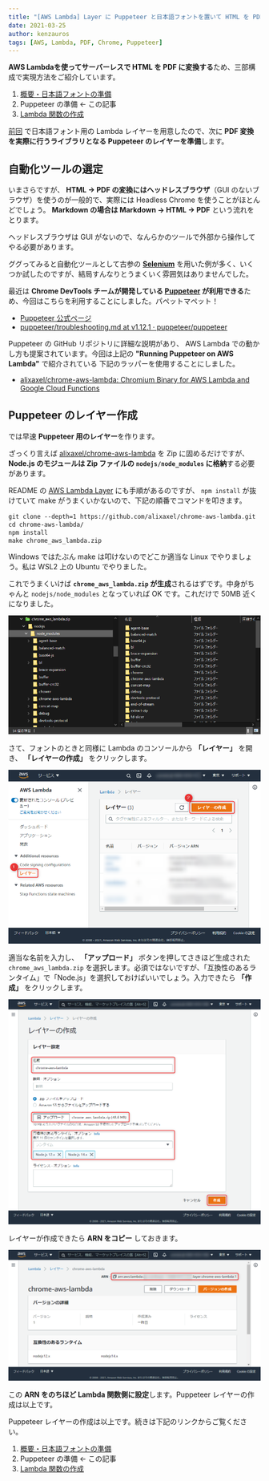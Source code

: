 ```yaml
---
title: "[AWS Lambda] Layer に Puppeteer と日本語フォントを置いて HTML を PDF に変換する - (2) Puppeteer の準備"
date: 2021-03-25
author: kenzauros
tags: [AWS, Lambda, PDF, Chrome, Puppeteer]
---
```


**AWS Lambdaを使ってサーバーレスで HTML を PDF に変換する**ため、三部構成で実現方法をご紹介しています。

1. [概要・日本語フォントの準備](/html-to-pdf-with-puppeteer-and-japanese-fonts-in-aws-lambda-using-layers-1)
2. Puppeteer の準備 ← この記事
3. [Lambda 関数の作成](/html-to-pdf-with-puppeteer-and-japanese-fonts-in-aws-lambda-using-layers-3)

[前回](/html-to-pdf-with-puppeteer-and-japanese-fonts-in-aws-lambda-using-layers-1) で日本語フォント用の Lambda レイヤーを用意したので、次に **PDF 変換を実際に行うライブラリとなる Puppeteer のレイヤーを準備**します。

## 自動化ツールの選定

いまさらですが、 **HTML → PDF の変換にはヘッドレスブラウザ**（GUI のないブラウザ）を使うのが一般的で、実際には Headless Chrome を使うことがほとんどでしょう。 **Markdown の場合は Markdown → HTML → PDF** という流れをとります。

ヘッドレスブラウザは GUI がないので、なんらかのツールで外部から操作してやる必要があります。

ググってみると自動化ツールとして古参の **[Selenium](https://github.com/SeleniumHQ/)** を用いた例が多く、いくつか試したのですが、結局すんなりとうまくいく雰囲気はありませんでした。

最近は **Chrome DevTools チームが開発している [Puppeteer](https://pptr.dev/) が利用できる**ため、今回はこちらを利用することにしました。パペットマペット！

- [Puppeteer 公式ページ](https://pptr.dev/)
- [puppeteer/troubleshooting.md at v1.12.1 · puppeteer/puppeteer](https://github.com/puppeteer/puppeteer/blob/v1.12.1/docs/troubleshooting.md#running-puppeteer-on-aws-lambda)

Puppeteer の GitHub リポジトリに詳細な説明があり、 AWS Lambda での動かし方も提案されています。今回は上記の **"Running Puppeteer on AWS Lambda"** で紹介されている 下記のラッパーを使用することにしました。

- [alixaxel/chrome-aws-lambda: Chromium Binary for AWS Lambda and Google Cloud Functions](https://github.com/alixaxel/chrome-aws-lambda)

## Puppeteer のレイヤー作成

では早速 **Puppeteer 用のレイヤー**を作ります。

ざっくり言えば [alixaxel/chrome-aws-lambda](https://github.com/alixaxel/chrome-aws-lambda) を Zip に固めるだけですが、 **Node.js のモジュールは Zip ファイルの `nodejs/node_modules` に格納**する必要があります。

README の [AWS Lambda Layer](https://github.com/alixaxel/chrome-aws-lambda#aws-lambda-layer) にも手順があるのですが、 `npm install` が抜けていて make がうまくいかないので、下記の順番でコマンドを叩きます。

```
git clone --depth=1 https://github.com/alixaxel/chrome-aws-lambda.git
cd chrome-aws-lambda/
npm install
make chrome_aws_lambda.zip
```

Windows ではたぶん make は叩けないのでどこか適当な Linux でやりましょう。私は WSL2 上の Ubuntu でやりました。

これでうまくいけば **`chrome_aws_lambda.zip` が生成**されるはずです。中身がちゃんと `nodejs/node_modules` となっていれば OK です。これだけで 50MB 近くになりました。

![](images/html-to-pdf-with-puppeteer-and-japanese-fonts-in-aws-lambda-using-layers-2-1.png)

さて、フォントのときと同様に Lambda のコンソールから **「レイヤー」** を開き、 **「レイヤーの作成」** をクリックします。

![](images/html-to-pdf-with-puppeteer-and-japanese-fonts-in-aws-lambda-using-layers-2-2.png)

適当な名前を入力し、 **「アップロード」** ボタンを押してさきほど生成された `chrome_aws_lambda.zip` を選択します。必須ではないですが、「互換性のあるランタイム」で「Node.js」を選択しておけばいいでしょう。入力できたら **「作成」** をクリックします。

![](images/html-to-pdf-with-puppeteer-and-japanese-fonts-in-aws-lambda-using-layers-2-3.png)

レイヤーが作成できたら **ARN をコピー** しておきます。

![](images/html-to-pdf-with-puppeteer-and-japanese-fonts-in-aws-lambda-using-layers-2-4.png)

この **ARN をのちほど Lambda 関数側に設定**します。Puppeteer レイヤーの作成は以上です。

Puppeteer レイヤーの作成は以上です。続きは下記のリンクからご覧ください。

1. [概要・日本語フォントの準備](/html-to-pdf-with-puppeteer-and-japanese-fonts-in-aws-lambda-using-layers-1)
2. Puppeteer の準備 ← この記事
3. [Lambda 関数の作成](/html-to-pdf-with-puppeteer-and-japanese-fonts-in-aws-lambda-using-layers-3)
